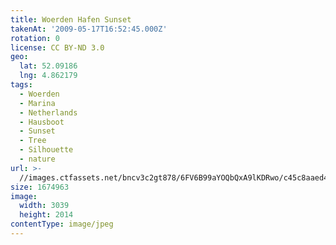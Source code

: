 ```yaml
---
title: Woerden Hafen Sunset
takenAt: '2009-05-17T16:52:45.000Z'
rotation: 0
license: CC BY-ND 3.0
geo:
  lat: 52.09186
  lng: 4.862179
tags:
  - Woerden
  - Marina
  - Netherlands
  - Hausboot
  - Sunset
  - Tree
  - Silhouette
  - nature
url: >-
  //images.ctfassets.net/bncv3c2gt878/6FV6B99aYOQbQxA9lKDRwo/c45c8aaed427ca8bd3452903e4576865/woerden-hafen-sunset_4356048645_o
size: 1674963
image:
  width: 3039
  height: 2014
contentType: image/jpeg
---
```


